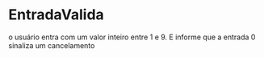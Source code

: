 # EntradaValida
o usuário entra com um valor inteiro entre 1 e 9. E informe que a entrada 0 sinaliza um cancelamento
